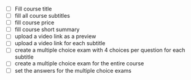-   [ ] Fill course title
-   [ ] fill all course subtitles
-   [ ] fill course price
-   [ ] fill course short summary
-   [ ] upload a video link as a preview
-   [ ] upload a video link for each subtitle
-   [ ] create a multiple choice exam with 4 choices per question for each subtitle
-   [ ] create a multiple choice exam for the entire course
-   [ ] set the answers for the multiple choice exams
